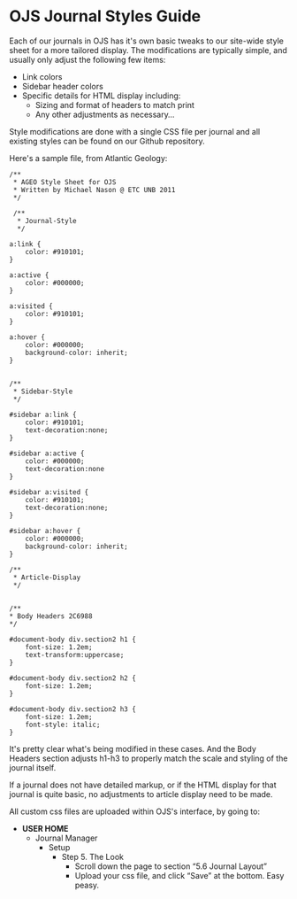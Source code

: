 # OJS Journal Styles Guide
Each of our journals in OJS has it's own basic tweaks to our site-wide style sheet for a more tailored display. The modifications are typically simple, and usually only adjust the following few items:

- Link colors
- Sidebar header colors
- Specific details for HTML display including:
    - Sizing and format of headers to match print
    - Any other adjustments as necessary…

Style modifications are done with a single CSS file per journal and all existing styles can be found on our Github repository.

Here's a sample file, from Atlantic Geology:

```
/**
 * AGEO Style Sheet for OJS
 * Written by Michael Nason @ ETC UNB 2011
 */
 
 /**
  * Journal-Style
  */
  
a:link {
	color: #910101;
}

a:active {
	color: #000000;
}

a:visited {
	color: #910101;
}

a:hover {
	color: #000000;
	background-color: inherit;
}
	

/**
 * Sidebar-Style
 */

#sidebar a:link {
	color: #910101;
	text-decoration:none;
}

#sidebar a:active {
	color: #000000;
	text-decoration:none
}

#sidebar a:visited {
	color: #910101;
	text-decoration:none;
}

#sidebar a:hover {
	color: #000000;
	background-color: inherit;
}

/**
 * Article-Display
 */


/**
* Body Headers 2C6988
*/

#document-body div.section2 h1 {
    font-size: 1.2em;
    text-transform:uppercase;
}

#document-body div.section2 h2 {
    font-size: 1.2em;
}

#document-body div.section2 h3 {
    font-size: 1.2em;
    font-style: italic;
}
```

It's pretty clear what's being modified in these cases. And the Body Headers section adjusts h1-h3 to properly match the scale and styling of the journal itself.

If a journal does not have detailed markup, or if the HTML display for that journal is quite basic, no adjustments to article display need to be made.

All custom css files are uploaded within OJS's interface, by going to:

- **USER HOME**
    - Journal Manager
        - Setup
            - Step 5. The Look
                - Scroll down the page to section “5.6 Journal Layout”
                - Upload your css file, and click “Save” at the bottom.
Easy peasy.